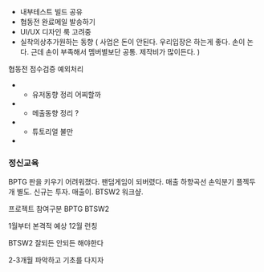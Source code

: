 

- 내부테스트 빌드 공유 
- 협동전 완료메일 발송하기
- UI/UX 디자인 룩 고려중
- 실착의상추가원하는 동향 ( 사업은 돈이 안된다. 우리입장은 하는게 좋다. 손이 논다. 근데 손이 부족해서 멤버별보단 공통. 제작비가 많이든다. )


협동전 점수검증 예외처리 


- - 유저동향 정리 어찌할까
- - 메출동향 정리 ?
- - 튜토리얼 불만 
- 


### 정신교육
BPTG 판을 키우기 어려워졌다. 팬덤게임이 되버렸다. 
매출 하향곡선
손익분기 플젝두개 별도. 신규는 투자. 매출이. 
BTSW2 워크샾. 

프로젝트 참여구분 
BPTG
BTSW2

1월부터 본격적 예상
12월 런칭

BTSW2 잘되든 안되든 해야한다

2-3개월 파악하고 기초를 다지자

